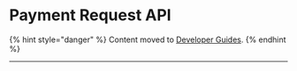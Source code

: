 # Payment Request API

{% hint style="danger" %}
Content moved to [Developer Guides](https://www.moltin.com/developer/guides/integrate-payment-request-api-with-moltin).
{% endhint %}

  


  
****  




